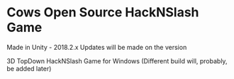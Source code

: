 # Cows Open Source HackNSlash Game

Made in Unity - 2018.2.x
Updates will be made on the version

3D TopDown HackNSlash Game for Windows
(Different build will, probably, be added later)
